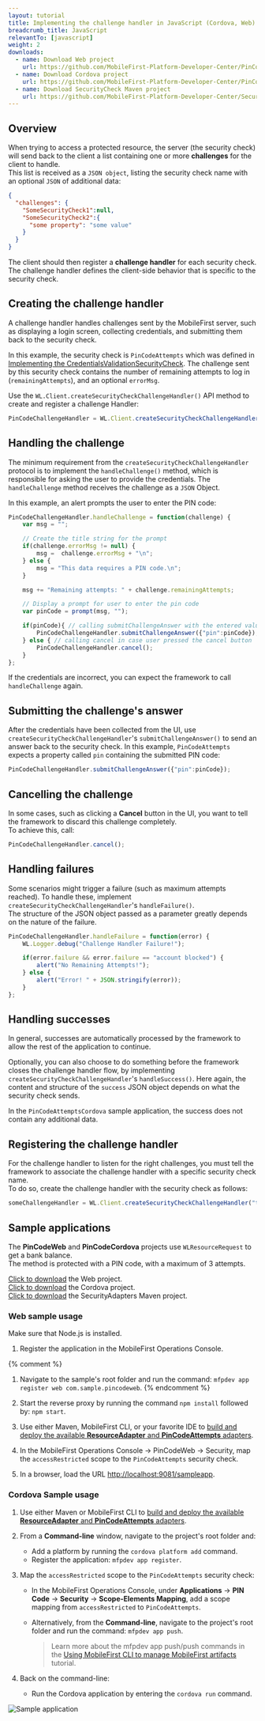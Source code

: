 ```yaml
---
layout: tutorial
title: Implementing the challenge handler in JavaScript (Cordova, Web) applications
breadcrumb_title: JavaScript
relevantTo: [javascript]
weight: 2
downloads:
  - name: Download Web project
    url: https://github.com/MobileFirst-Platform-Developer-Center/PinCodeWeb/tree/release80
  - name: Download Cordova project
    url: https://github.com/MobileFirst-Platform-Developer-Center/PinCodeCordova/tree/release80
  - name: Download SecurityCheck Maven project
    url: https://github.com/MobileFirst-Platform-Developer-Center/SecurityCheckAdapters/tree/release80
---
```

## Overview
When trying to access a protected resource, the server (the security check) will send back to the client a list containing one or more **challenges** for the client to handle.  
This list is received as a `JSON object`, listing the security check name with an optional `JSON` of additional data:

```json
{
  "challenges": {
    "SomeSecurityCheck1":null,
    "SomeSecurityCheck2":{
      "some property": "some value"
    }
  }
}
```

The client should then register a **challenge handler** for each security check.  
The challenge handler defines the client-side behavior that is specific to the security check.

## Creating the challenge handler
A challenge handler handles challenges sent by the MobileFirst server, such as displaying a login screen, collecting credentials, and submitting them back to the security check.

In this example, the security check is `PinCodeAttempts` which was defined in [Implementing the CredentialsValidationSecurityCheck](../security-check). The challenge sent by this security check contains the number of remaining attempts to log in (`remainingAttempts`), and an optional `errorMsg`.


Use the `WL.Client.createSecurityCheckChallengeHandler()` API method to create and register a challenge Handler:

```javascript
PinCodeChallengeHandler = WL.Client.createSecurityCheckChallengeHandler("PinCodeAttempts");
```

## Handling the challenge
The minimum requirement from the `createSecurityCheckChallengeHandler` protocol is to implement the `handleChallenge()` method, which is responsible for asking the user to provide the credentials. The `handleChallenge` method receives the challenge as a `JSON` Object.

In this example, an alert prompts the user to enter the PIN code:

```javascript
PinCodeChallengeHandler.handleChallenge = function(challenge) {
    var msg = "";

    // Create the title string for the prompt
    if(challenge.errorMsg != null) {
        msg =  challenge.errorMsg + "\n";
    } else {
        msg = "This data requires a PIN code.\n";
    }

    msg += "Remaining attempts: " + challenge.remainingAttempts;

    // Display a prompt for user to enter the pin code     
    var pinCode = prompt(msg, "");

    if(pinCode){ // calling submitChallengeAnswer with the entered value
        PinCodeChallengeHandler.submitChallengeAnswer({"pin":pinCode});
    } else { // calling cancel in case user pressed the cancel button
        PinCodeChallengeHandler.cancel();   
    }                            
};
```

If the credentials are incorrect, you can expect the framework to call `handleChallenge` again.

## Submitting the challenge's answer
After the credentials have been collected from the UI, use `createSecurityCheckChallengeHandler`'s `submitChallengeAnswer()` to send an answer back to the security check. In this example, `PinCodeAttempts` expects a property called `pin` containing the submitted PIN code:

```javascript
PinCodeChallengeHandler.submitChallengeAnswer({"pin":pinCode});
```

## Cancelling the challenge
In some cases, such as clicking a **Cancel** button in the UI, you want to tell the framework to discard this challenge completely.  
To achieve this, call:

```javascript
PinCodeChallengeHandler.cancel();
```

## Handling failures
Some scenarios might trigger a failure (such as maximum attempts reached). To handle these, implement `createSecurityCheckChallengeHandler`'s `handleFailure()`.  
The structure of the JSON object passed as a parameter greatly depends on the nature of the failure.

```javascript
PinCodeChallengeHandler.handleFailure = function(error) {
    WL.Logger.debug("Challenge Handler Failure!");

    if(error.failure && error.failure == "account blocked") {
        alert("No Remaining Attempts!");  
    } else {
        alert("Error! " + JSON.stringify(error));
    }
};
```

## Handling successes
In general, successes are automatically processed by the framework to allow the rest of the application to continue.

Optionally, you can also choose to do something before the framework closes the challenge handler flow, by implementing `createSecurityCheckChallengeHandler`'s `handleSuccess()`. Here again, the content and structure of the `success` JSON object depends on what the security check sends.

In the `PinCodeAttemptsCordova` sample application, the success does not contain any additional data.

## Registering the challenge handler
For the challenge handler to listen for the right challenges, you must tell the framework to associate the challenge handler with a specific security check name.  
To do so, create the challenge handler with the security check as follows:

```javascript
someChallengeHandler = WL.Client.createSecurityCheckChallengeHandler("the-securityCheck-name");
```

## Sample applications
The **PinCodeWeb** and **PinCodeCordova**  projects use `WLResourceRequest` to get a bank balance.  
The method is protected with a PIN code, with a maximum of 3 attempts.

[Click to download](https://github.com/MobileFirst-Platform-Developer-Center/PinCodeWeb/tree/release80) the Web project.  
[Click to download](https://github.com/MobileFirst-Platform-Developer-Center/PinCodeCordova/tree/release80) the Cordova project.  
[Click to download](https://github.com/MobileFirst-Platform-Developer-Center/SecurityCheckAdapters/tree/release80) the SecurityAdapters Maven project.  

### Web sample usage
Make sure that Node.js is installed.

1. Register the application in the MobileFirst Operations Console.

{% comment %}
1. Navigate to the sample's root folder and run the command: `mfpdev app register web com.sample.pincodeweb`.
{% endcomment %}

2. Start the reverse proxy by running the command `npm install` followed by: `npm start`.
3. Use either Maven, MobileFirst CLI, or your favorite IDE to [build and deploy the available **ResourceAdapter** and **PinCodeAttempts** adapters](../../../adapters/creating-adapters/).
4. In the MobileFirst Operations Console → PinCodeWeb → Security, map the `accessRestricted` scope to the `PinCodeAttempts` security check.
5. In a browser, load the URL [http://localhost:9081/sampleapp](http://localhost:9081/sampleapp).

### Cordova Sample usage
1. Use either Maven or MobileFirst CLI to [build and deploy the available **ResourceAdapter** and **PinCodeAttempts** adapters](../../../adapters/creating-adapters/).
2. From a **Command-line** window, navigate to the project's root folder and:
    * Add a platform by running the `cordova platform add` command.
    * Register the application: `mfpdev app register`.
3. Map the `accessRestricted` scope to the `PinCodeAttempts` security check:
    * In the MobileFirst Operations Console, under **Applications** → **PIN Code** → **Security** → **Scope-Elements Mapping**, add a scope mapping from `accessRestricted` to `PinCodeAttempts`.
    * Alternatively, from the **Command-line**, navigate to the project's root folder and run the command: `mfpdev app push`.  

        > Learn more about the mfpdev app push/push commands in the [Using MobileFirst CLI to manage MobileFirst artifacts](../../../using-the-mfpf-sdk/using-mobilefirst-cli-to-manage-mobilefirst-artifacts) tutorial.

4. Back on the command-line:
    * Run the Cordova application by entering the `cordova run` command.

![Sample application](pincode-attempts-cordova.png)
